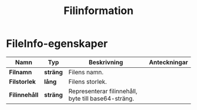 ﻿---
title: Filinformation
second_title: Aspose.Cells Cloud Documen
linktitle: Filinformation
type: docs
url: /sv/file-info/
keywords: File Information
description: Aspose.Cells Cloud REST API stöder hämta Excel-filer till olika typer av filformat. SDK stöder olika typer av utvecklingsspråk. Dessa inkluderar Android, C#, Go, Java, NodeJS, Perl, PHP, Python, Ruby och Swift.
weight: 79
kwords: Excel, Office Moln, REST API, Kalkylblad, PDF, CSV, Json, Markdown, Sparalternativ
---
# FileInfo-egenskaper

Namn | Typ | Beskrivning | Anteckningar
------------ | ------------- | ------------- | -------------
**Filnamn** | **sträng** | Filens namn. |
**Filstorlek** | **lång** | Filens storlek. |
**Filinnehåll** | **sträng** |Representerar filinnehåll, byte till base64-sträng.
